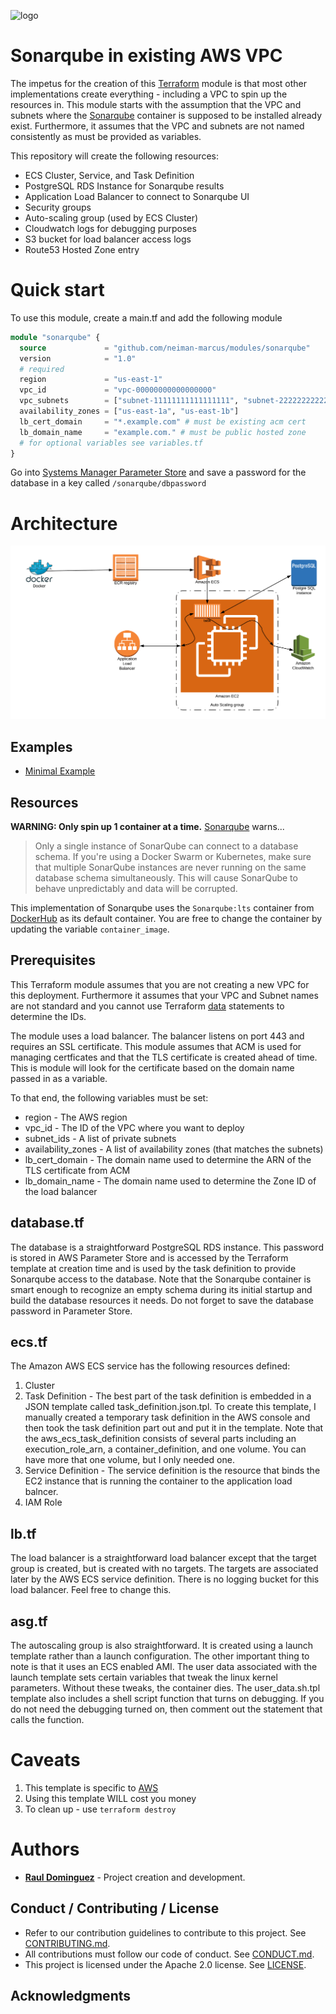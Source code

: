 ![logo](https://github.com/neiman-marcus/terraform-aws-jenkins-ha-agents/raw/master/images/logo.png "Neiman Marcus")

# Sonarqube in existing AWS VPC

The impetus for the creation of this [Terraform](https://www.terraform.io/) module is that most other implementations create everything - including a VPC to spin up the resources in. This module starts with the assumption that the VPC and subnets where the [Sonarqube](https://www.sonarqube.org/) container is supposed to be installed already exist. Furthermore, it assumes that the VPC and subnets are not named consistently as must be provided as variables.

This repository will create the following resources:

* ECS Cluster, Service, and Task Definition
* PostgreSQL RDS Instance for Sonarqube results
* Application Load Balancer to connect to Sonarqube UI
* Security groups
* Auto-scaling group (used by ECS Cluster)
* Cloudwatch logs for debugging purposes
* S3 bucket for load balancer access logs
* Route53 Hosted Zone entry

# Quick start

To use this module, create a main.tf and add the following module

```terraform
module "sonarqube" {
  source             = "github.com/neiman-marcus/modules/sonarqube"
  version            = "1.0"
  # required 
  region             = "us-east-1"
  vpc_id             = "vpc-00000000000000000"
  vpc_subnets        = ["subnet-11111111111111111", "subnet-22222222222222222"]
  availability_zones = ["us-east-1a", "us-east-1b"]
  lb_cert_domain     = "*.example.com" # must be existing acm cert
  lb_domain_name     = "example.com." # must be public hosted zone
  # for optional variables see variables.tf
}
```

Go into [Systems Manager Parameter Store](https://docs.aws.amazon.com/systems-manager/latest/userguide/systems-manager-parameter-store.html) and save a password for the database in a key called `/sonarqube/dbpassword`



# Architecture
![Sonarqube Architecture](./images/sonarqube.png)

## Examples

* [Minimal Example](https://github.com/neiman-marcus/nmg-sonarqube/master/examples/minimal)

## Resources

**WARNING: Only spin up 1 container at a time.** [Sonarqube](https://hub.docker.com/_/sonarqube/) warns...
>Only a single instance of SonarQube can connect to a database schema. If you're using a Docker Swarm or Kubernetes, make sure that multiple SonarQube instances are never running on the same database schema simultaneously. This will cause SonarQube to behave unpredictably and data will be corrupted.

This implementation of Sonarqube uses the `Sonarqube:lts` container from [DockerHub](https://hub.docker.com) as its default container. You are free to change the container by updating the variable `container_image`.

## Prerequisites

This Terraform module assumes that you are not creating a new VPC for this deployment. Furthermore it assumes that your VPC and Subnet names are not standard and you cannot use Terraform [data](https://www.terraform.io/docs/configuration/data-sources.html) statements to determine the IDs.

The module uses a load balancer. The balancer listens on port 443 and requires an SSL certificate. This module assumes that ACM is used for managing certficates and that the TLS certificate is created ahead of time. This is module will look for the certificate based on the domain name passed in as a variable.

To that end, the following variables must be set:

* region - The AWS region
* vpc_id - The ID of the VPC where you want to deploy
* subnet_ids - A list of private subnets
* availability_zones - A list of availability zones (that matches the subnets)
* lb_cert_domain - The domain name used to determine the ARN of the TLS certificate from ACM
* lb_domain_name - The domain name used to determine the Zone ID of the load balancer

## database.tf

The database is a straightforward PostgreSQL RDS instance. This password is stored in AWS Parameter Store and is accessed by the Terraform template at creation time and is used by the task definition to provide Sonarqube access to the database.  Note that the Sonarqube container is smart enough to recognize an empty schema during its initial startup and build the database resources it needs. Do not forget to save the database password in Parameter Store.


## ecs.tf

The Amazon AWS ECS service has the following resources defined:
1. Cluster
1. Task Definition - The best part of the task definition is embedded in a JSON template called task_definition.json.tpl.  To create this template, I manually created a temporary task definition in the AWS console and then took the task definition part out and put it in the template. Note that the aws_ecs_task_definition consists of several parts including an execution_role_arn, a container_definition, and one volume. You can have more that one volume, but I only needed one.
1. Service Definition - The service definition is the resource that binds the EC2 instance that is running the container to the application load balncer.
1. IAM Role

## lb.tf

The load balancer is a straightforward load balancer except that the target group is created, but is created with no targets. The targets are associated later by the AWS ECS service definition. There is no logging bucket for this load balancer. Feel free to change this.

## asg.tf

The autoscaling group is also straightforward. It is created using a launch template rather than a launch configuration. The other important thing to note is that it uses an ECS enabled AMI. The user data associated with the launch template sets certain variables that tweak the linux kernel parameters. Without these tweaks, the container dies. The user_data.sh.tpl template also includes a shell script function that turns on debugging.  If you do not need the debugging turned on, then comment out the statement that calls the function.

# Caveats

1. This template is specific to [AWS](https://aws.amazon.com/)
1. Using this template WILL cost you money
1. To clean up - use `terraform destroy`

# Authors

* [**Raul Dominguez**](mailto:raul_dominguez@neimanmarcus.com) - Project creation and development.

## Conduct / Contributing / License

* Refer to our contribution guidelines to contribute to this project. See [CONTRIBUTING.md](https://github.com/neiman-marcus/nmg-sonarqube/tree/master/CONTRIBUTING.md).
* All contributions must follow our code of conduct. See [CONDUCT.md](https://github.com/neiman-marcus/nmg-sonarqube/tree/master/CONDUCT.md).
* This project is licensed under the Apache 2.0 license. See [LICENSE](https://github.com/neiman-marcus/nmg-sonarqube/tree/master/LICENSE).

## Acknowledgments